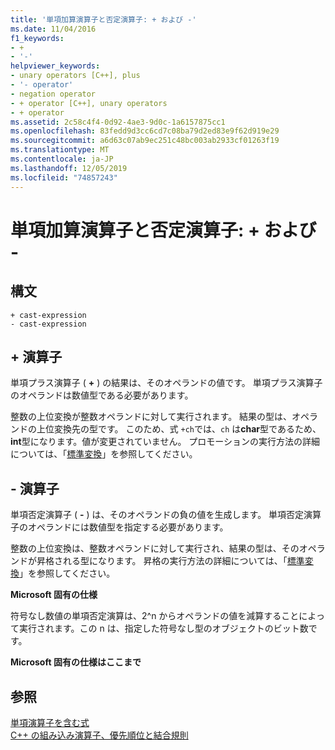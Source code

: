 ```yaml
---
title: '単項加算演算子と否定演算子: + および -'
ms.date: 11/04/2016
f1_keywords:
- +
- '-'
helpviewer_keywords:
- unary operators [C++], plus
- '- operator'
- negation operator
- + operator [C++], unary operators
- + operator
ms.assetid: 2c58c4f4-0d92-4ae3-9d0c-1a6157875cc1
ms.openlocfilehash: 83fedd9d3cc6cd7c08ba79d2ed83e9f62d919e29
ms.sourcegitcommit: a6d63c07ab9ec251c48bc003ab2933cf01263f19
ms.translationtype: MT
ms.contentlocale: ja-JP
ms.lasthandoff: 12/05/2019
ms.locfileid: "74857243"
---
```

# <a name="unary-plus-and-negation-operators--and--"></a>単項加算演算子と否定演算子: + および -

## <a name="syntax"></a>構文

```
+ cast-expression
- cast-expression
```

## <a name="-operator"></a>+ 演算子

単項プラス演算子 ( **+** ) の結果は、そのオペランドの値です。 単項プラス演算子のオペランドは数値型である必要があります。

整数の上位変換が整数オペランドに対して実行されます。 結果の型は、オペランドの上位変換先の型です。 このため、式 `+ch`では、`ch` は**char**型であるため、 **int**型になります。値が変更されていません。 プロモーションの実行方法の詳細については、「[標準変換](standard-conversions.md)」を参照してください。

## <a name="--operator"></a>- 演算子

単項否定演算子 ( **-** ) は、そのオペランドの負の値を生成します。 単項否定演算子のオペランドには数値型を指定する必要があります。

整数の上位変換は、整数オペランドに対して実行され、結果の型は、そのオペランドが昇格される型になります。 昇格の実行方法の詳細については、「[標準変換](standard-conversions.md)」を参照してください。

**Microsoft 固有の仕様**

符号なし数値の単項否定演算は、2^n からオペランドの値を減算することによって実行されます。この n は、指定した符号なし型のオブジェクトのビット数です。

**Microsoft 固有の仕様はここまで**

## <a name="see-also"></a>参照

[単項演算子を含む式](../cpp/expressions-with-unary-operators.md)<br/>
[C++ の組み込み演算子、優先順位と結合規則](../cpp/cpp-built-in-operators-precedence-and-associativity.md)